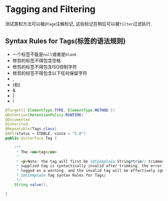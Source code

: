 # Tagging and Filtering

测试类和方法可以被``@Tage``注解标记, 这些标记在稍后可以被``filter``过滤执行.

## Syntax Rules for Tags(标签的语法规则)

* 一个标签不能是``null``或者是``blank``
* 修剪的标签不得包含空格
* 修剪的标签不得包含ISO控制字符
* 修剪的标签不得包含以下任何保留字符
* ,
* (和)
* &
* |
* !

```java
@Target({ ElementType.TYPE, ElementType.METHOD })
@Retention(RetentionPolicy.RUNTIME)
@Documented
@Inherited
@Repeatable(Tags.class)
@API(status = STABLE, since = "5.0")
public @interface Tag {

	/**
	 * The <em>tag</em>.
	 *
	 * <p>Note: the tag will first be {@linkplain String#trim() trimmed}. If the
	 * supplied tag is syntactically invalid after trimming, the error will be
	 * logged as a warning, and the invalid tag will be effectively ignored. See
	 * {@linkplain Tag Syntax Rules for Tags}.
	 */
	String value();

}
```

